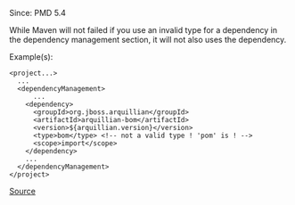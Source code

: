 Since: PMD 5.4

While Maven will not failed if you use an invalid type for a dependency in the dependency management section, it will not also uses the dependency.

Example(s):
```
<project...>
  ...
  <dependencyManagement>
      ...
    <dependency>
      <groupId>org.jboss.arquillian</groupId>
      <artifactId>arquillian-bom</artifactId>
      <version>${arquillian.version}</version>
      <type>bom</type> <!-- not a valid type ! 'pom' is ! -->
      <scope>import</scope>
    </dependency>
    ...
  </dependencyManagement>
</project>
```

[Source](https://pmd.github.io/pmd-5.6.1/pmd-xml/rules/pom/basic.html#InvalidDependencyTypes)
